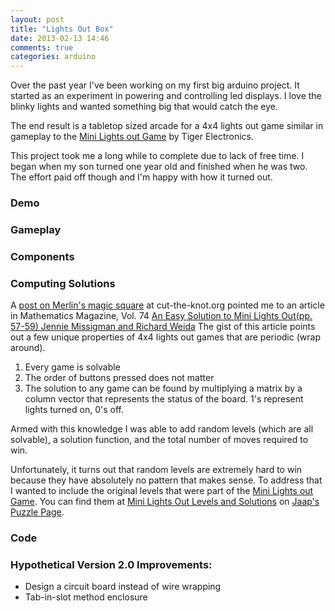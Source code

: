 ```yaml
---
layout: post
title: "Lights Out Box"
date: 2013-02-13 14:46
comments: true
categories: arduino
---
```


Over the past year I've been working on my first big arduino project. It started
as an experiment in powering and controlling led displays. I love the blinky
lights and wanted something big that would catch the eye.

The end result is a tabletop sized arcade for a 4x4 lights out game similar in
gameplay to the
[Mini Lights out Game](http://www.jaapsch.net/puzzles/lights.htm#descmini)
by Tiger Electronics.

<!-- more -->

This project took me a long while to complete due to lack of free time. I began
when my son turned one year old and finished when he was two. The effort paid
off though and I'm happy with how it turned out.

### Demo

### Gameplay

### Components

### Computing Solutions

A [post on Merlin's magic square](http://www.cut-the-knot.org/Curriculum/Games/Merlin4x4.shtml#theory)
at cut-the-knot.org pointed me to an article in Mathematics Magazine, Vol. 74
[An Easy Solution to Mini Lights Out(pp. 57-59) Jennie Missigman and Richard Weida](http://www.jstor.org/stable/2691157)
The gist of this article points out a few unique properties of 4x4 lights out games that are periodic (wrap around).

1. Every game is solvable
2. The order of buttons pressed does not matter
3. The solution to any game can be found by multiplying a matrix by a column
   vector that represents the status of the board. 1's represent lights turned
   on, 0's off.

Armed with this knowledge I was able to add random levels (which are all
solvable), a solution function, and the total number of moves required to win.

Unfortunately, it turns out that random levels are extremely hard to win because
they have absolutely no pattern that makes sense. To address that I wanted to
include the original levels that were part of the
[Mini Lights out Game](http://www.jaapsch.net/puzzles/lights.htm#descmini).
You can find them at
[Mini Lights Out Levels and Solutions](http://www.jaapsch.net/puzzles/extra/lomini.txt) on
[Jaap's Puzzle Page](http://www.jaapsch.net/puzzles/lightsol.htm#lomini).

### Code


### Hypothetical Version 2.0 Improvements:

* Design a circuit board instead of wire wrapping
* Tab-in-slot method enclosure

